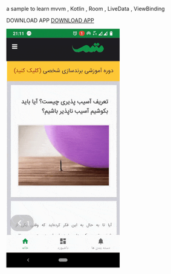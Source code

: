 a sample to learn mvvm , Kotlin , Room , LiveData , ViewBinding

DOWNLOAD APP
[DOWNLOAD APP](https://github.com/saeedhassankhan/motamem/blob/master/data/release-1.0.apk)


![Alt Text](https://github.com/saeedhassankhan/motamem/blob/master/data/demo.gif)
